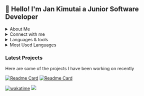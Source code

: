 ## 👋 Hello! I'm Jan Kimutai a Junior Software Developer 
<details>
  <summary>About Me</summary>
   </br>
  
  - 🌱 I’m currently learning Python and backend development
  - 👯 I’m looking to collaborate on Open source projects related to web development.
  - 🤔 I’m looking for help with Improving my skills in Python and backend development.
  - 💬 Ask me about Frontend web development, HTML, CSS, JavaScript, and ReactJS.
  - 📫 How to reach me: You can reach me via jankimutai1806@gmail.com.
</details>
<details>
  <summary>Connect with me</summary>
  
  <div>
    <a href="https://x.com/kim_singoei" target="_blank">
    <img src="https://img.icons8.com/color/50/111111/twitter-squared.png" />
    </a>
    <a href="https://www.linkedin.com/in/kimutai-jan-73bb26206/" target="_blank">
    <img src="https://img.icons8.com/color/50/111111/linkedin.png" />
    </a>
  </div> 
  
</details>

 
<details>
  <summary>Languages & tools</summary>
   </br>
  <div>  
    <img style="margin: 10px" src="https://img.shields.io/badge/HTML5-E34F26?style=for-the-badge&logo=html5&logoColor=white" alt="HTML5" height="30" />  
    <img style="margin: 10px" src="https://img.shields.io/badge/CSS3-1572B6?style=for-the-badge&logo=css3&logoColor=white" alt="CSS3" height="30" /> 
    <img style="margin: 10px" src = "https://img.shields.io/badge/Javascript-F0DB4F?style=for-the-badge&labelColor=black&logo=javascript&logoColor=F0DB4F">
    <img src="https://img.shields.io/badge/node.js-6DA55F?style=for-the-badge&logo=node.js&logoColor=white" />&nbsp;&nbsp;
    <img style="margin: 10px" src="https://img.shields.io/badge/-React-61DBFB?style=for-the-badge&labelColor=black&logo=react&logoColor=61DBFB" alt="React" height="30" />
    <img style="margin: 10px" src="https://img.shields.io/badge/Python-3776AB?style=for-the-badge&logo=python&logoColor=white" alt="Python" height="30" />
    <img style="margin: 10px" src="https://img.shields.io/badge/Flask-000000?style=for-the-badge&logo=flask&logoColor=white" alt="Flask" height="30" />
    <img src = "https://img.shields.io/badge/Git-F05032?style=for-the-badge&logo=git&logoColor=white"/>
    <img src="https://img.shields.io/badge/Postman-FF6C37?style=for-the-badge&logo=Postman&logoColor=white" />&nbsp;&nbsp;
    <img src="https://img.shields.io/badge/SQLite-07405E?style=for-the-badge&logo=sqlite&logoColor=white" />&nbsp;&nbsp;
    <img src="https://img.shields.io/badge/MySQL-00000F?style=for-the-badge&logo=mysql&logoColor=white" />&nbsp;&nbsp;
  </div>
</details>
<details>
  <summary>Most Used Languages</summary>
   </br>

  ![](https://github-readme-stats.vercel.app/api/top-langs/?username=jankimutai&theme=github_dark_dimmed&hide_border=true&include_all_commits=false&count_private=false&layout=compact)
  
</details> 

### Latest Projects 

Here are some of the projects I have been working on recently

[![Readme Card](https://github-readme-stats.vercel.app/api/pin/?username=jankimutai&repo=BlogBloom-API&theme=github_dark_dimmed&hide_border=true)](https://github.com/jankimutai/BlogBloom-API)
[![Readme Card](https://github-readme-stats.vercel.app/api/pin/?username=jankimutai&repo=School_Records_Management_System&theme=github_dark_dimmed&hide_border=false)](https://github.com/jankimutai/School_Records_Management_System) 

[![wakatime](https://wakatime.com/badge/user/0c70c189-eba1-4e0f-bb41-30b0cabe8d29.svg)](https://wakatime.com/@0c70c189-eba1-4e0f-bb41-30b0cabe8d29)
[![](https://visitcount.itsvg.in/api?id=jankimutai&icon=0&color=0)](https://visitcount.itsvg.in)
<!--
<details>
  <summary>Github Stats</summary>
   </br>
  <div align="left">
  <a href="https://git.io/streak-stats"><img align="center" src="https://streak-stats.demolab.com?user=jankimutai&theme=github-dark-dimmed"/></a> <a href="https://github.com/jankimutai/convoychat"> <img align="center" src="https://github-readme-stats.vercel.app/api?username=jankimutai&theme=github_dark_dimmed&show_icons=true&hide_border=true&hide_rank=true" /></a>
  </div>
  </br>
    
  [![Jan's github activity graph](https://github-readme-activity-graph.vercel.app/graph?username=jankimutai&theme=react)](https://github.com/ashutosh00710/github-readme-activity-graph)
</details>

-->





  









